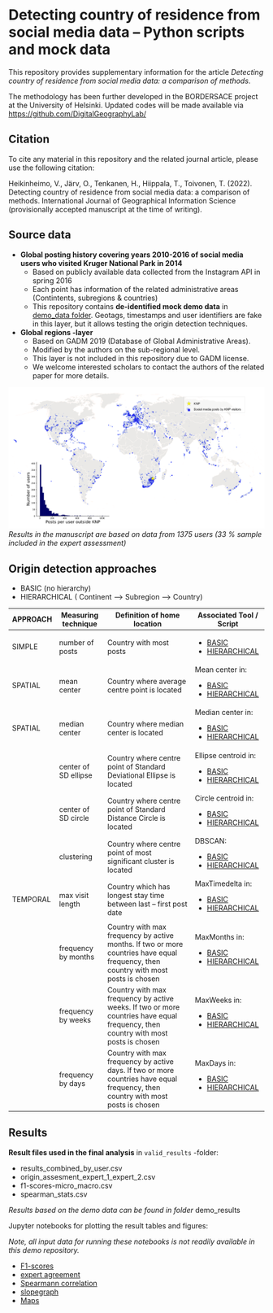 # Detecting country of residence from social media data – Python scripts and mock data

This repository provides supplementary information for the article *Detecting country of residence from social media data: a comparison of methods*.

The methodology has been further developed in the BORDERSACE project at the University of Helsinki. Updated codes will be made available via https://github.com/DigitalGeographyLab/

## Citation

To cite any material in this repository and the related journal article, please use the following citation:

Heikinheimo, V., Järv, O., Tenkanen, H., Hiippala, T., Toivonen, T. (2022). Detecting country of residence from social media data: a comparison of methods.
International Journal of Geographical Information Science (provisionally accepted manuscript at the time of writing). 


## Source data

- **Global posting history covering years 2010-2016 of social media users who visited Kruger National Park in 2014**
    - Based on publicly available data collected from the Instagram API in spring 2016
    - Each point has information of the related administrative areas (Contintents, subregions & countries)
    - This repository contains **de-identified mock demo data** in [demo_data folder](./demo_data). Geotags, timestamps and user identifiers are fake in this layer, but it allows testing the origin detection techniques. 
- **Global regions -layer**
    - Based on GADM 2019 (Database of Global Administrative Areas). 
    - Modified by the authors on the sub-regional level. 
    - This layer is not included in this repository due to GADM license. 
    - We welcome interested scholars to contact the authors of the related paper for more details.
    
![Figure 1](demo_fig/SoMeOrigins_Figure1.png)
*Results in the manuscript are based on data from 1375 users (33 % sample included in the expert assessment)*

## Origin detection approaches
- BASIC (no hierarchy)
- HIERARCHICAL ( Continent --> Subregion --> Country)



|   APPROACH        |    Measuring   technique              	|    Definition of home location                                                            |   Associated Tool / Script	|
|-----------------	|---------------------------------------	|------------------------------------------------------------------------------------------	|------------------------------	|
| SIMPLE           	|    number of posts                        |    Country with most posts                                                                |  <ul><li>[BASIC](codes/maxposts_basic.py)</li><li>[HIERARCHICAL](codes/maxposts_hierarchical.py)</li></ul>|
| SPATIAL         	|    mean center                    	|    Country where average centre point is located                                                  |  Mean center in: <ul><li>[BASIC](codes/spatial_arcpy/1a_spatial_arcpy_basic.py)</li><li>[HIERARCHICAL](codes/spatial_arcpy/1b_spatial_arcpy_hierarchical.py)</li></ul>		|
| SPATIAL         	|    median center                    	|    Country where median center is located                                                  |  Median center in: <ul><li>[BASIC](codes/spatial_arcpy/1a_spatial_arcpy_basic.py)</li><li>[HIERARCHICAL](codes/spatial_arcpy/1b_spatial_arcpy_hierarchical.py)</li></ul>	|
|                 	|    center of SD ellipse               	|    Country where centre point of Standard Deviational Ellipse is located                  | Ellipse centroid in: <ul><li>[BASIC](codes/spatial_arcpy/1a_spatial_arcpy_basic.py)</li><li>[HIERARCHICAL](codes/spatial_arcpy/1b_spatial_arcpy_hierarchical.py)</li></ul>|
|                 	|    center of SD circle    	|    Country where centre point of Standard Distance Circle is located                      |Circle centroid in: <ul><li>[BASIC](codes/spatial_arcpy/1a_spatial_arcpy_basic.py)</li><li>[HIERARCHICAL](codes/spatial_arcpy/1b_spatial_arcpy_hierarchical.py)</li></ul> |
|                 	|    clustering                          	|    Country where centre point of most significant cluster is located     	                |  DBSCAN: <ul><li>[BASIC](codes/clusters_basic.py)</li><li>[HIERARCHICAL](codes/clusters_hierarchical.py)</li></ul>|
| TEMPORAL        	|    max visit length                   	|    Country which has longest stay time between last – first post date    	                |MaxTimedelta in: <ul><li>[BASIC](codes/temporal_basic.py)</li><li>[HIERARCHICAL](codes/temporal_hierarchical.py)</li></ul>	|
|                 	|    frequency by months                	|    Country with max frequency by active months. If two or more countries have equal frequency, then country with most posts is chosen                   	| MaxMonths in: <ul><li>[BASIC](codes/temporal_basic.py)</li><li>[HIERARCHICAL](codes/temporal_hierarchical.py)</li></ul> 	|
|                 	|    frequency by weeks                 	|    Country with max frequency by active weeks. If two or more countries have equal frequency, then country with most posts is chosen                     	| MaxWeeks in: <ul><li>[BASIC](codes/temporal_basic.py)</li><li>[HIERARCHICAL](codes/temporal_hierarchical.py)</li></ul>  	|
|                 	|    frequency by days                  	|    Country with max frequency by active days. If two or more countries have equal frequency, then country with most posts is chosen                       	| MaxDays in: <ul><li>[BASIC](codes/temporal_basic.py)</li><li>[HIERARCHICAL](codes/temporal_hierarchical.py) </li></ul>  	|


## Results

**Result files used in the final analysis** in `valid_results` -folder:
- results_combined_by_user.csv
- origin_assesment_expert_1_expert_2.csv
- f1-scores-micro_macro.csv
- spearman_stats.csv

*Results based on the demo data can be found in folder* demo_results

Jupyter notebooks for plotting the result tables and figures:

*Note, all input data for running these notebooks is not readily available in this demo repository.*

- [F1-scores](notebooks/F1-scores.ipynb)
- [expert agreement](ia_agreement.ipynb)
- [Spearmann correlation](notebooks/spearman.ipynb)
- [slopegraph](notebooks/plot_graphs.ipynb)
- [Maps](notebooks/plot_maps.ipynb)
